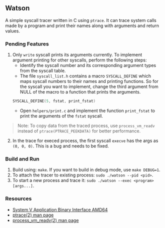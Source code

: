 ## Watson

A simple syscall tracer written in C using `ptrace`. It can trace system calls made by a program and print their names along with arguments and return values.

### Pending Features

1. Only `write` syscall prints its arguments currently. To implement argument printing for other syscalls, perform the following steps:
   - Identify the syscall number and its corresponding argument types from the syscall table.
   - The file `syscall_list.h` contains a macro `SYSCALL_DEFINE` which maps syscall numbers to their names and printing functions. So for the syscall you want to implement, change the third argument from NULL of the macro to a function that prints the arguments.
   ```c
   SYSCALL_DEFINE(5, fstat, print_fstat)
   ```
   - Open `helpers/print.c` and implement the function `print_fstat` to print the arguments of the `fstat` syscall.

> Note: To copy data from the traced process, use `process_vm_readv` instead of `ptrace(PTRACE_PEEKDATA)` for better performance.

2. In the trace for execed process, the first syscall `execve` has the args as `(0, 0, 0)`. This is a bug and needs to be fixed.

### Build and Run

1. Build using: `make`. If you want to build in debug mode, use `make DEBUG=1`.
2. To attach the tracer to existing process: `sudo ./watson --pid <pid>`.
3. To start a new process and trace it: `sudo ./watson --exec <program> [args...]`.


### Resources

- [System V Application Binary Interface AMD64](https://refspecs.linuxbase.org/elf/x86_64-abi-0.99.pdf)
- [ptrace(2) man page](https://man7.org/linux/man-pages/man2/ptrace.2.html)
- [process_vm_readv(2) man page](https://man7.org/linux/man-pages/man2/process_vm_readv.2.html)
